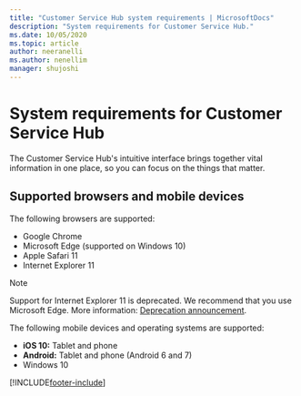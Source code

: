 ```yaml
---
title: "Customer Service Hub system requirements | MicrosoftDocs"
description: "System requirements for Customer Service Hub."
ms.date: 10/05/2020
ms.topic: article
author: neeranelli
ms.author: nenellim
manager: shujoshi
---
```


# System requirements for Customer Service Hub

The Customer Service Hub's intuitive interface brings together vital information in one place, so you can focus on the things that matter.  

## Supported browsers and mobile devices

The following browsers are supported:
  
- Google Chrome
- Microsoft Edge (supported on Windows 10)
- Apple Safari 11
- Internet Explorer 11

> [!NOTE]
> Support for Internet Explorer 11 is deprecated. We recommend that you use Microsoft Edge. More information: [Deprecation announcement](deprecations-customer-service.md#internetexplorer11).


The following mobile devices and operating systems are supported:

- **iOS 10:** Tablet and phone
- **Android:** Tablet and phone (Android 6 and 7)
- Windows 10


[!INCLUDE[footer-include](../includes/footer-banner.md)]
